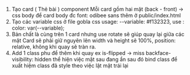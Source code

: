 1. Tạo card ( Thẻ bài ) component 
  Mỗi card gồm hai mặt (back - front)
  -> css body để card body đc
  font: odibee sans thêm ở public/index.html
2. Tạo các variable css ở file gobla css
usage: --variable: #f132323,
use : color: var(--variable);
3. Bản chất là cùng trên 1 card nhưng use rotate sẽ giúp quay lại giữa các mặt
  Card sẽ phải giữ nguyên lên width và height sẽ 100%, position: relative, không khi
  quay sẽ tràn ra.
4. Add 1 class phu để thêm khi quay ex is-flipped
 -> miss backface-visibility: hidden thể hiện việc mặt sau đang ẩn 
   sau đó bind class để xuất hiệm class đã style theo việc lật mặt trái lại 